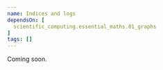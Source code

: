 ```yaml
---
name: Indices and logs
dependsOn: [
  scientific_computing.essential_maths.01_graphs
]
tags: []
---
```


Coming soon.
